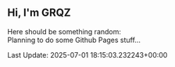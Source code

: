 ## Hi, I'm GRQZ
Here should be something random:  
Planning to do some Github Pages stuff...


Last Update: 2025-07-01 18:15:03.232243+00:00

